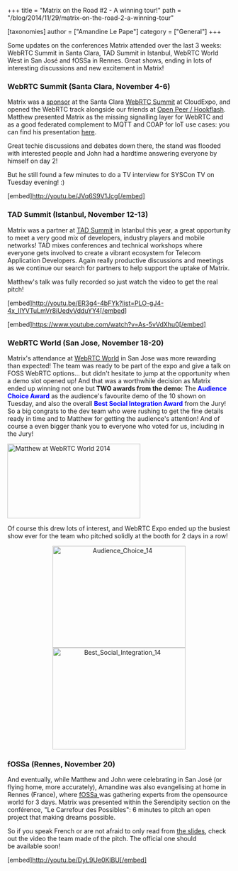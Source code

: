 +++
title = "Matrix on the Road #2 - A winning tour!"
path = "/blog/2014/11/29/matrix-on-the-road-2-a-winning-tour"

[taxonomies]
author = ["Amandine Le Pape"]
category = ["General"]
+++

Some updates on the conferences Matrix attended over the last 3 weeks: WebRTC Summit in Santa Clara, TAD Summit in Istanbul, WebRTC World West in San José and fOSSa in Rennes. Great shows, ending in lots of interesting discussions and new excitement in Matrix!

### WebRTC Summit (Santa Clara, November 4-6)

Matrix was a <a href="http://cloudcomputing.sys-con.com/node/3242708">sponsor</a> at the Santa Clara <a href="http://webrtcsummit.net/">WebRTC Summit</a> at CloudExpo, and opened the WebRTC track alongside our friends at <a href="http://www.openpeer.org">Open Peer / Hookflash</a>. Matthew presented Matrix as the missing signalling layer for WebRTC and as a good federated complement to MQTT and COAP for IoT use cases: you can find his presentation <a href="http://matrix.org/blog/wp-content/uploads/2014/11/2014-11-03-Matrix_Missing-Link_IOT.pdf">here</a>.

Great techie discussions and debates down there, the stand was flooded with interested people and John had a hardtime answering everyone by himself on day 2!

But he still found a few minutes to do a TV interview for SYSCon TV on Tuesday evening! :)

[embed]http://youtu.be/JVq6S9V1Jcg[/embed]

### TAD Summit (Istanbul, November 12-13)

Matrix was a partner at <a href="http://tadsummit.com/2014/">TAD Summit</a> in Istanbul this year, a great opportunity to meet a very good mix of developers, industry players and mobile networks! TAD mixes conferences and technical workshops where everyone gets involved to create a vibrant ecosystem for Telecom Application Developers. Again really productive discussions and meetings as we continue our search for partners to help support the uptake of Matrix.

Matthew's talk was fully recorded so just watch the video to get the real pitch!

[embed]http://youtu.be/ER3g4-4bFYk?list=PLO-gJ4-4x_IIYVTuLmVr8iUedvVdduYY4[/embed]

[embed]https://www.youtube.com/watch?v=As-5vVdXhu0[/embed]

### WebRTC World (San Jose, November 18-20)

Matrix's attendance at <a href="http://www.webrtcworld.com/conference/west/default.aspx">WebRTC World</a> in San Jose was more rewarding than expected! The team was ready to be part of the expo and give a talk on FOSS WebRTC options... but didn't hesitate to jump at the opportunity when a demo slot opened up! And that was a worthwhile decision as Matrix ended up winning not one but<strong> TWO awards from the demo:</strong> The <span style="color: #0000ff;"><strong>Audience Choice Award</strong></span>
 as the audience's favourite demo of the 10 shown on Tuesday, and also the overall <span style="color: #0000ff;"><strong>Best Social Integration Award</strong> </span>
from the Jury! So a big congrats to the dev team who were rushing to get the fine details ready in time and to Matthew for getting the audience's attention! And of course a even bigger thank you to everyone who voted for us, including in the Jury!

<a href="http://matrix.org/blog/wp-content/uploads/2014/11/sj.jpg"><img class="aligncenter size-medium wp-image-239" src="http://matrix.org/blog/wp-content/uploads/2014/11/sj-300x168.jpg" alt="Matthew at WebRTC World 2014" width="300" height="168" /></a>

Of course this drew lots of interest, and WebRTC Expo ended up the busiest show ever for the team who pitched solidly at the booth for 2 days in a row!
<div style="text-align: center;"><a href="http://matrix.org/blog/wp-content/uploads/2014/11/Audience_Choice_14.png"><img class="size-full wp-image-240" style="box-shadow: none ! important;" src="http://matrix.org/blog/wp-content/uploads/2014/11/Audience_Choice_14.png" alt="Audience_Choice_14" width="300" height="229" /></a> <a href="http://matrix.org/blog/wp-content/uploads/2014/11/Best_Social_Integration_14.png"><img class="size-medium wp-image-241" style="box-shadow: none ! important;" src="http://matrix.org/blog/wp-content/uploads/2014/11/Best_Social_Integration_14.png" alt="Best_Social_Integration_14" width="300" height="229" /></a></div>

### fOSSa (Rennes, November 20)

And eventually, while Matthew and John were celebrating in San José (or flying home, more accurately), Amandine was also evangelising at home in Rennes (France), where <a href="https://fossa.inria.fr/">fOSSa </a>was gathering experts from the opensource world for 3 days. Matrix was presented within the Serendipity section on the conférence, "Le Carrefour des Possibles": 6 minutes to pitch an open project that making dreams possible.

So if you speak French or are not afraid to only read from <a href="http://matrix.org/blog/wp-content/uploads/2014/11/2014-11-17.2-Matrix.pdf">the slides</a>, check out the video the team made of the pitch. The official one should be available soon!

[embed]http://youtu.be/DyL9Ue0KlBU[/embed]
